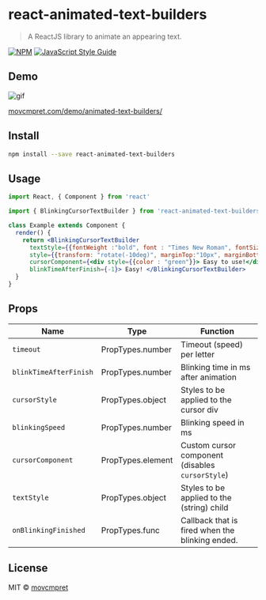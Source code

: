 # react-animated-text-builders

> A ReactJS library to animate an appearing text.

[![NPM](https://img.shields.io/npm/v/react-animated-text-builders.svg)](https://www.npmjs.com/package/react-animated-text-builders) [![JavaScript Style Guide](https://img.shields.io/badge/code_style-standard-brightgreen.svg)](https://standardjs.com)

## Demo

![gif](https://movcmpret.com/demo/animated-text-builders/blink.gif)


[movcmpret.com/demo/animated-text-builders/](https://movcmpret.com/demo/animated-text-builders/)


## Install

```bash
npm install --save react-animated-text-builders
```

## Usage

```jsx
import React, { Component } from 'react'

import { BlinkingCursorTextBuilder } from 'react-animated-text-builders'

class Example extends Component {
  render() {
    return <BlinkingCursorTextBuilder
      textStyle={{fontWeight :"bold", font : "Times New Roman", fontSize : "18px"}}
      style={{transform: "rotate(-10deg)", marginTop:"10px", marginBottom :"10px"}}
      cursorComponent={<div style={{color : "green"}}> Easy to use!</div>}
      blinkTimeAfterFinish={-1}> Easy! </BlinkingCursorTextBuilder>
  }
}
```

## Props

Name | Type | Function
------------ | ------------- | -------------
`timeout` | PropTypes.number | Timeout (speed) per letter
`blinkTimeAfterFinish` | PropTypes.number | Blinking time in ms after animation
`cursorStyle` | PropTypes.object | Styles to be applied to the cursor div
`blinkingSpeed` | PropTypes.number | Blinking speed in ms
`cursorComponent` | PropTypes.element | Custom cursor component (disables `cursorStyle`)
`textStyle` | PropTypes.object | Styles to be applied to the (string) child
`onBlinkingFinished` | PropTypes.func | Callback that is fired when the blinking ended.
## License

MIT © [movcmpret](https://github.com/movcmpret)

